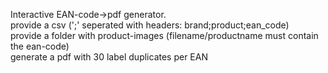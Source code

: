 Interactive EAN-code->pdf generator.
<br> provide a csv (';' seperated with headers: brand;product;ean_code)
<br> provide a folder with product-images (filename/productname must contain the ean-code)
<br> generate a pdf with 30 label duplicates per EAN
